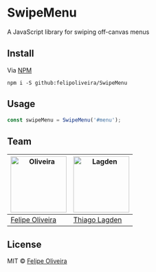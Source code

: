 # SwipeMenu

<!-- [![Build Status][ci-img]][ci] -->
<!-- [![Coverage Status][cover-img]][cover] -->
<!-- [![devDependency Status][devDep-img]][devDep] -->

<!-- [ci-img]:     https://travis-ci.org/felipoliveira/SwipeMenu.svg -->
<!-- [ci]:         https://travis-ci.org/felipoliveira/SwipeMenu -->
<!-- [cover-img]:  https://codecov.io/github/felipoliveira/SwipeMenu/coverage.svg?branch=master -->
<!-- [cover]:      https://codecov.io/github/felipoliveira/SwipeMenu?branch=master -->
<!-- [devDep-img]: https://david-dm.org/felipoliveira/SwipeMenu/dev-status.svg -->
<!-- [devDep]:     https://david-dm.org/felipoliveira/SwipeMenu#info=devDependencies -->

A JavaScript library for swiping off-canvas menus


## Install

Via [NPM](https://www.npmjs.com/)

```
npm i -S github:felipoliveira/SwipeMenu
```


## Usage

```javascript
const swipeMenu = SwipeMenu('#menu');
```


## Team

<img src="https://avatars.githubusercontent.com/u/11431536?s=390" alt="Oliveira" width="130"> | <img src="https://avatars.githubusercontent.com/u/130963?s=390" alt="Lagden" width="130">
---|---
[Felipe Oliveira](https://github.com/felipoliveira) | [Thiago Lagden](http://lagden.in)


## License

MIT © [Felipe Oliveira](https://felipoliveira.github.io)
